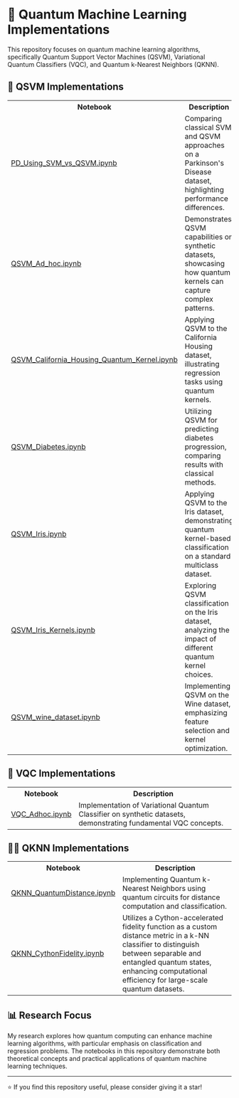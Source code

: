 # 🧪 Quantum  Machine Learning Implementations

This repository focuses on quantum machine learning algorithms, specifically Quantum Support Vector Machines (QSVM), Variational Quantum Classifiers (VQC), and Quantum k-Nearest Neighbors (QKNN).

## 🔬 QSVM Implementations

<table>
  <tr>
    <th>Notebook</th>
    <th>Description</th>
  </tr>
  <tr>
    <td><a href="https://github.com/VikasGarg-Dir/Quantum_ML/blob/main/QSVM/PD_Using_SVM_vs_QSVM.ipynb">PD_Using_SVM_vs_QSVM.ipynb</a></td>
    <td>Comparing classical SVM and QSVM approaches on a Parkinson's Disease dataset, highlighting performance differences.</td>
  </tr>
  <tr>
    <td><a href="https://github.com/VikasGarg-Dir/Quantum_ML/blob/main/QSVM/QSVM_Ad_hoc.ipynb">QSVM_Ad_hoc.ipynb</a></td>
    <td>Demonstrates QSVM capabilities on synthetic datasets, showcasing how quantum kernels can capture complex patterns.</td>
  </tr>
  <tr>
    <td><a href="https://github.com/VikasGarg-Dir/Quantum_ML/blob/main/QSVM/QSVM_California_Housing_Quantum_Kernel.ipynb">QSVM_California_Housing_Quantum_Kernel.ipynb</a></td>
    <td>Applying QSVM to the California Housing dataset, illustrating regression tasks using quantum kernels.</td>
  </tr>
  <tr>
    <td><a href="https://github.com/VikasGarg-Dir/Quantum_ML/blob/main/QSVM/QSVM_Diabetes.ipynb">QSVM_Diabetes.ipynb</a></td>
    <td>Utilizing QSVM for predicting diabetes progression, comparing results with classical methods.</td>
  </tr>
  <tr> 
    <td><a href="https://github.com/VikasGarg-Dir/Quantum_ML/blob/main/QSVM/QSVM_Iris.ipynb">QSVM_Iris.ipynb</a></td> 
    <td>Applying QSVM to the Iris dataset, demonstrating quantum kernel-based classification on a standard multiclass dataset.</td>
  </tr>
  <tr>
    <td><a href="https://github.com/VikasGarg-Dir/Quantum_ML/blob/main/QSVM/QSVM_Iris_Kernels.ipynb">QSVM_Iris_Kernels.ipynb</a></td>
    <td>Exploring QSVM classification on the Iris dataset, analyzing the impact of different quantum kernel choices.</td>
  </tr>
  <tr>
    <td><a href="https://github.com/VikasGarg-Dir/Quantum_ML/blob/main/QSVM/QSVM_wine_dataset.ipynb">QSVM_wine_dataset.ipynb</a></td>
    <td>Implementing QSVM on the Wine dataset, emphasizing feature selection and kernel optimization.</td>
  </tr>
</table>

## 🧬 VQC Implementations

<table>
  <tr>
    <th>Notebook</th>
    <th>Description</th>
  </tr>
  <tr>
    <td><a href="https://github.com/VikasGarg-Dir/Quantum_ML/blob/main/VQC/VQC_Ad_hoc.ipynb">VQC_Adhoc.ipynb</a></td>
    <td>Implementation of Variational Quantum Classifier on synthetic datasets, demonstrating fundamental VQC concepts.</td>
  </tr>
</table>

## 🧑‍🔬 QKNN Implementations

<table>
  <tr>
    <th>Notebook</th>
    <th>Description</th>
  </tr>
  <tr>
    <td><a href="https://github.com/VikasGarg-Dir/Quantum_ML/blob/main/QKNN/QKNN_QuantumDistance.ipynb">QKNN_QuantumDistance.ipynb</a></td>
    <td>Implementing Quantum k-Nearest Neighbors using quantum circuits for distance computation and classification.</td>
  </tr>
  <tr> 
    <td><a href="https://github.com/VikasGarg-Dir/Quantum_ML/blob/main/QKNN/QKNN_CythonFidelity.ipynb">QKNN_CythonFidelity.ipynb</a></td>          <td>Utilizes a Cython-accelerated fidelity function as a custom distance metric in a k-NN classifier to distinguish between separable and entangled quantum states, enhancing computational efficiency for large-scale quantum datasets.</td>
  </tr>
</table>

## 📊 Research Focus

My research explores how quantum computing can enhance machine learning algorithms, with particular emphasis on classification and regression problems. The notebooks in this repository demonstrate both theoretical concepts and practical applications of quantum machine learning techniques.

---

⭐ If you find this repository useful, please consider giving it a star!
